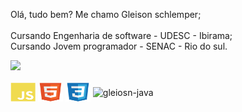 
Olá, tudo bem? Me chamo Gleison schlemper; <br/><br/>
Cursando Engenharia de software - UDESC - Ibirama;<br/>
Cursando Jovem programador - SENAC - Rio do sul.<br/> 

<div style:"display:inline_block">
<img src="https://www.flaticon.com/br/stickers-gratis/educaca](https://cdn-icons-png.flaticon.com/256/7273/7273751.png)" >
<div>


<div style="display: inline_block" width="100%"><br>
  <img align="center" alt="gleiosn-JS" height="30" width="40" src="https://raw.githubusercontent.com/devicons/devicon/master/icons/javascript/javascript-plain.svg">
  <img align="center" alt="gleiosn-HTML" height="30" width="40" src="https://raw.githubusercontent.com/devicons/devicon/master/icons/html5/html5-original.svg">
  <img align="center" alt="gleiosn-CSS" height="30" width="40" src="https://raw.githubusercontent.com/devicons/devicon/master/icons/css3/css3-original.svg">
  <img align="center" alt="gleiosn-java" height="30" width="40" src="https://cdn.jsdelivr.net/gh/devicons/devicon/icons/java/java-original.svg">
</div><br/> 


</div>
